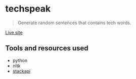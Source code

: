 # techspeak

> Generate random sentences that contains tech words.

[Live site]()

## Tools and resources used

* python
* nltk
* [stackapi](https://github.com/AWegnerGitHub/stackapi)